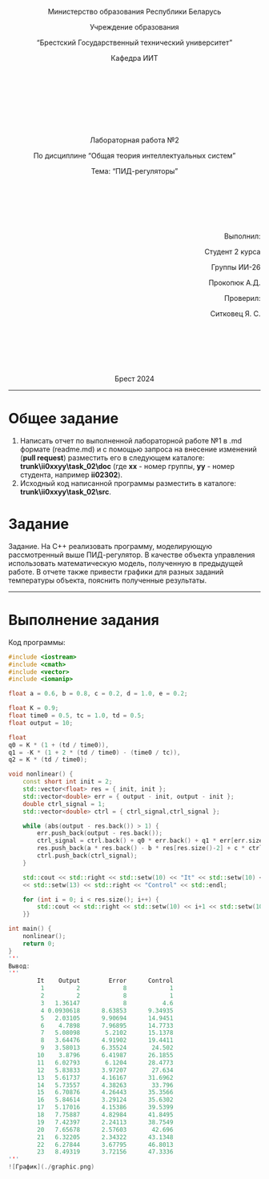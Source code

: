 <p align="center"> Министерство образования Республики Беларусь</p>
<p align="center">Учреждение образования</p>
<p align="center">“Брестский Государственный технический университет”</p>
<p align="center">Кафедра ИИТ</p>
<br><br><br><br><br><br><br>
<p align="center">Лабораторная работа №2</p>
<p align="center">По дисциплине “Общая теория интеллектуальных систем”</p>
<p align="center">Тема: “ПИД-регуляторы”</p>
<br><br><br><br><br>
<p align="right">Выполнил:</p>
<p align="right">Студент 2 курса</p>
<p align="right">Группы ИИ-26</p>
<p align="right">Прокопюк А.Д.</p>
<p align="right">Проверил:</p>
<p align="right">Ситковец Я. С.</p>
<br><br><br><br><br>
<p align="center">Брест 2024</p>

<hr>

# Общее задание #
1. Написать отчет по выполненной лабораторной работе №1 в .md формате (readme.md) и с помощью запроса на внесение изменений (**pull request**) разместить его в следующем каталоге: **trunk\ii0xxyy\task_02\doc** (где **xx** - номер группы, **yy** - номер студента, например **ii02302**).
2. Исходный код написанной программы разместить в каталоге: **trunk\ii0xxyy\task_02\src**.

# Задание #
Задание. На C++ реализовать программу, моделирующую рассмотренный выше ПИД-регулятор. В качестве объекта управления использовать математическую модель, полученную в предыдущей работе. В отчете также привести графики для разных заданий температуры объекта, пояснить полученные результаты.


<hr>

# Выполнение задания #

Код программы:
```C++
#include <iostream>
#include <cmath>
#include <vector>
#include <iomanip>

float a = 0.6, b = 0.8, c = 0.2, d = 1.0, e = 0.2;

float K = 0.9;
float time0 = 0.5, tc = 1.0, td = 0.5;
float output = 10;

float
q0 = K * (1 + (td / time0)),
q1 = -K * (1 + 2 * (td / time0) - (time0 / tc)),
q2 = K * (td / time0);

void nonlinear() {
    const short int init = 2;
    std::vector<float> res = { init, init };
    std::vector<double> err = { output - init, output - init };
    double ctrl_signal = 1;
    std::vector<double> ctrl = { ctrl_signal,ctrl_signal };

    while (abs(output - res.back()) > 1) {
        err.push_back(output - res.back());
        ctrl_signal = ctrl.back() + q0 * err.back() + q1 * err[err.size() - 2] + q2 * err[err.size() - 3];
        res.push_back(a * res.back() - b * res[res.size()-2] + c * ctrl_signal + d * sin(ctrl.back()));
        ctrl.push_back(ctrl_signal);
    }

    std::cout << std::right << std::setw(10) << "It" << std::setw(10) << std::right << "Output" << std::setw(13) << std::right << "Error" 
    << std::setw(13) << std::right << "Control" << std::endl;

    for (int i = 0; i < res.size(); i++) {
        std::cout << std::right << std::setw(10) << i+1 << std::setw(10) << res[i] << std::setw(13) << err[i] << std::setw(13) << ctrl[i] << std::endl;
    }}

int main() {  
    nonlinear();
    return 0;
}
'''
Вывод:
'''
        It    Output        Error      Control
         1         2            8            1
         2         2            8            1
         3   1.36147            8          4.6
         4 0.0930618      8.63853      9.34935
         5   2.03105      9.90694      14.9451
         6    4.7898      7.96895      14.7733
         7   5.08098       5.2102      15.1378
         8   3.64476      4.91902      19.4411
         9   3.58013      6.35524       24.502
        10    3.8796      6.41987      26.1855
        11   6.02793       6.1204      28.4773
        12   5.83833      3.97207       27.634
        13   5.61737      4.16167      31.6962
        14   5.73557      4.38263       33.796
        15   6.70876      4.26443      35.3566
        16   5.84614      3.29124      35.6302
        17   5.17016      4.15386      39.5399
        18   7.75887      4.82984      41.8495
        19   7.42397      2.24113      38.7549
        20   7.65678      2.57603       42.696
        21   6.32205      2.34322      43.1348
        22   6.27844      3.67795      46.8013
        23   8.49319      3.72156      47.3336
'''
![График](./graphic.png)
